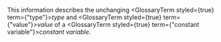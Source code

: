  This information describes the unchanging <GlossaryTerm styled={true} term={"type"}><i>type</i></GlossaryTerm> and <GlossaryTerm styled={true} term={"value"}><i>value</i></GlossaryTerm> of a <GlossaryTerm styled={true} term={"constant variable"}><i>constant variable</i></GlossaryTerm>. 



